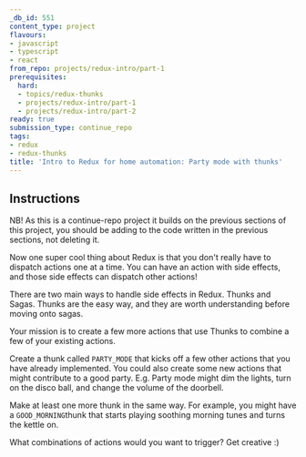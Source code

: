 ```yaml
---
_db_id: 551
content_type: project
flavours:
- javascript
- typescript
- react
from_repo: projects/redux-intro/part-1
prerequisites:
  hard:
  - topics/redux-thunks
  - projects/redux-intro/part-1
  - projects/redux-intro/part-2
ready: true
submission_type: continue_repo
tags:
- redux
- redux-thunks
title: 'Intro to Redux for home automation: Party mode with thunks'
---
```


## Instructions

NB! As this is a continue-repo project it builds on the previous sections of this project, you should be adding to the code written in the previous sections, not deleting it.

Now one super cool thing about Redux is that you don't really have to dispatch actions one at a time. You can have an action with side effects, and those side effects can dispatch other actions!

There are two main ways to handle side effects in Redux. Thunks and Sagas. Thunks are the easy way, and they are worth understanding before moving onto sagas.

Your mission is to create a few more actions that use Thunks to combine a few of your existing actions. 

Create a thunk called `PARTY_MODE` that kicks off a few other actions that you have already implemented. You could also create some new actions that might contribute to a good party. E.g. Party mode might dim the lights, turn on the disco ball, and change the volume of the doorbell.

Make at least one more thunk in the same way. For example, you might have a `GOOD_MORNING`thunk that starts playing soothing morning tunes and turns the kettle on. 

What combinations of actions would you want to trigger? Get creative :)